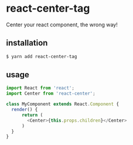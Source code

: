 # react-center-tag
Center your react component, the wrong way!

## installation
```bash
$ yarn add react-center-tag
```

## usage
```javascript
import React from 'react';
import Center from 'react-center';

class MyComponent extends React.Component {
  render() {
      return (
        <Center>{this.props.children}</Center>
      )
  }
}
```